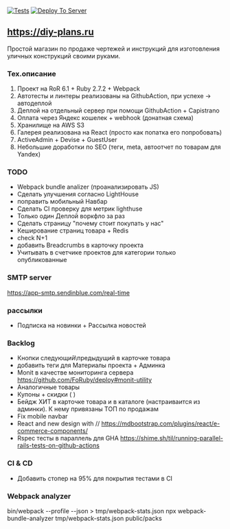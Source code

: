 [![Tests](https://github.com/sasha370/project_store/actions/workflows/ci.yml/badge.svg)](https://github.com/sasha370/project_store/actions/workflows/ci.yml) [![Deploy To Server](https://github.com/sasha370/project_store/actions/workflows/deploy.yml/badge.svg)](https://github.com/sasha370/project_store/actions/workflows/deploy.yml)

## https://diy-plans.ru

Простой магазин по продаже чертежей и инструкций для изготовления уличных конструкций своими руками.

### Тех.описание
1) Проект на RoR 6.1 + Ruby 2.7.2 + Webpack
2) Автотесты и линтеры реализованы на GithubAction, при успехе -> автодеплой
3) Деплой на отдельный сервер при помощи GithubAction + Capistrano
4) Оплата через Яндекс кошелек + webhook (донатная схема)
5) Хранилище на AWS S3
6) Галерея реализована на React (просто как попатка его попробовать)
7) ActiveAdmin + Devise + GuestUser
8) Небольшие доработки по SEO (теги, meta, автоотчет по товарам для Yandex)


### TODO
- Webpack bundle analizer (проанализировать JS)
- Сделать улучшения согласно LightHouse
- поправить мобильный Навбар
- Сделать CI проверку для метрик lighthuse 
- Только один Деплой воркфло за раз 
- Сделать страницу "почему стоит покупать у нас"
- Кеширование страниц товара + Redis
- check N+1
- добавить Breadcrumbs  в карточку проекта
- Учитывать в счетчике проектов для категории только опубликованные 

### SMTP server
https://app-smtp.sendinblue.com/real-time

### рассылки
- Подписка на новинки + Рассылка новостей

### Backlog
- Кнопки следующий\предыдущий в карточке товара
- добавить теги для Материалы проекта + Админка
- Monit  в качестве мониторинга сервера https://github.com/FoRuby/deploy#monit-utility
- Аналогичные товары
- Купоны + скидки ( )
- Бейдж ХИТ в карточке товара и в каталоге (настраиваится из админки). К нему привязаны ТОП по продажам
- Fix mobile navbar
- React and new design with //  https://mdbootstrap.com/plugins/react/e-commerce-components/
- Rspec тесты в параллель для GHA https://shime.sh/til/running-parallel-rails-tests-on-github-actions


### CI & CD
 - Добавить стопер на 95% для покрытия тестами в CI


###  Webpack analyzer
bin/webpack --profile --json > tmp/webpack-stats.json
npx webpack-bundle-analyzer tmp/webpack-stats.json public/packs

